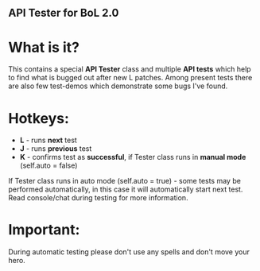 ## API Tester for BoL 2.0

# What is it?
This contains a special **API Tester** class and multiple **API tests** which help to find what is bugged out after new L patches.
Among present tests there are also few test-demos which demonstrate some bugs I've found.

# Hotkeys:
- **L** - runs **next** test
- **J** - runs **previous** test
- **K** - confirms test as **successful**, if Tester class runs in **manual mode** (self.auto = false)

If Tester class runs in auto mode (self.auto = true) - some tests may be performed automatically, in this case it will automatically start next test. Read console/chat during testing for more information.

# Important:
During automatic testing please don't use any spells and don't move your hero.